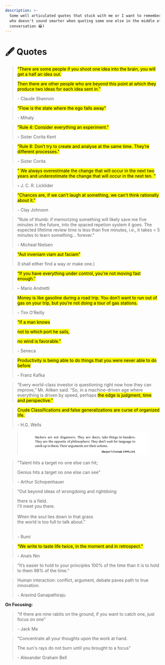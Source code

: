 ```yaml
---
description: >-
  Some well articulated quotes that stuck with me or I want to remember (I mean,
  who doesn't sound smarter when quoting some one else in the middle of the
  conversation 😂)
---
```


# 🖋 Quotes

> <mark style="background-color:yellow;">“There are some people if you shoot one idea into the brain, you will get a half an idea out.</mark>&#x20;
>
> <mark style="background-color:yellow;">Then there are other people who are beyond this point at which they produce two ideas for each idea sent in.”</mark>
>
> \- Claude Shannon

> <mark style="background-color:yellow;">"Flow is the state where the ego falls away"</mark>&#x20;
>
> \- Mihaly

> <mark style="background-color:yellow;">"Rule 4: Consider everything an experiment."</mark>&#x20;
>
> \- Sister Corita Kent

> <mark style="background-color:yellow;">"Rule 8: Don’t try to create and analyse at the same time. They’re different processes."</mark>&#x20;
>
> \- Sister Corita

> <mark style="background-color:yellow;">" We always overestimate the change that will occur in the next two years and underestimate the change that will occur in the next ten. "</mark>
>
> **-** J. C. R. Licklider

> <mark style="background-color:yellow;">“Chances are, if we can't laugh at something, we can't think rationally about it.”</mark>&#x20;
>
> \- Clay Johnson

> "Rule of thumb: if memorizing something will likely save me five minutes in the future, into the spaced repetion system it goes. The expected lifetime review time is less than five minutes, i.e., it takes < 5 minutes to learn something... forever."&#x20;
>
> \- Micheal Nielsen

> <mark style="background-color:yellow;">"Aut inveniam viam aut faciam"</mark>&#x20;
>
> (I shall either find a way or make one.)

> <mark style="background-color:yellow;">“If you have everything under control, you're not moving fast enough.”</mark>&#x20;
>
> – Mario Andretti

> <mark style="background-color:yellow;">Money is like gasoline during a road trip. You don’t want to run out of gas on your trip, but you’re not doing a tour of gas stations.</mark>&#x20;
>
> \- Tim O’Reilly

> <mark style="background-color:yellow;">"If a man knows</mark>&#x20;
>
> <mark style="background-color:yellow;">not to which port he sails,</mark>
>
> <mark style="background-color:yellow;">no wind is favorable."</mark>&#x20;
>
> \- Seneca

> <mark style="background-color:yellow;">Productivity is being able to do things that you were never able to do before</mark>
>
> \- Franz Kafka

> “Every world-class investor is questioning right now how they can improve,” Mr. Aitken said. “So, in a machine-driven age where everything is driven by speed, perhaps <mark style="background-color:yellow;">the edge is judgment, time and perspective.”</mark>

> <mark style="background-color:yellow;">Crude Classifications and false generalizations are curse of organized life.</mark>
>
> \- H.G. Wells

<figure><img src="../.gitbook/assets/image.png" alt=""><figcaption></figcaption></figure>

> "Talent hits a target no one else can hit;
>
> Genius hits a target no one else can see"
>
> \- Arthur Schopenhauer

> “Out beyond ideas of wrongdoing and rightdoing
>
> there is a field.\
> I'll meet you there.\
> \
> When the soul lies down in that grass\
> the world is too full to talk about.”
>
> \
> \- Rumi

> <mark style="background-color:yellow;">“We write to taste life twice, in the moment and in retrospect.”</mark>&#x20;
>
> \- Anaïs Nin

> “It’s easier to hold to your principles 100% of the time than it is to hold to them 98% of the time.”

> Human interaction: conflict, argument, debate paves path to true innovation.
>
> \- Aravind Ganapathiraju



**On Focusing:**

> "If there are nine rabits on the ground, if you want to catch one, just focus on one"&#x20;
>
> \- Jack Ma

> "Concentrate all your thoughts upon the work at hand.&#x20;
>
> The sun's rays do not burn until you brought to a focus"&#x20;
>
> \- Alexander Graham Bell



